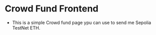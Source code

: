 # Crowd Fund Frontend

- This is a simple Crowd fund page ypu can use to send me Sepolia TestNet ETH.